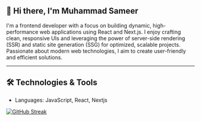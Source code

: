 ## 👋 Hi there, I'm Muhammad Sameer

I'm a frontend developer with a focus on building dynamic, high-performance web applications using React and Next.js. I enjoy crafting clean, responsive UIs and leveraging the power of server-side rendering (SSR) and static site generation (SSG) for optimized, scalable projects. Passionate about modern web technologies, I aim to create user-friendly and efficient solutions.
 ***
 ## 🛠️ Technologies & Tools

 - Languages: JavaScript, React, Nextjs

[![GitHub Streak](https://streak-stats.demolab.com?user=SameerAteeq&theme=dark&hide_border=true)](https://git.io/streak-stats)
